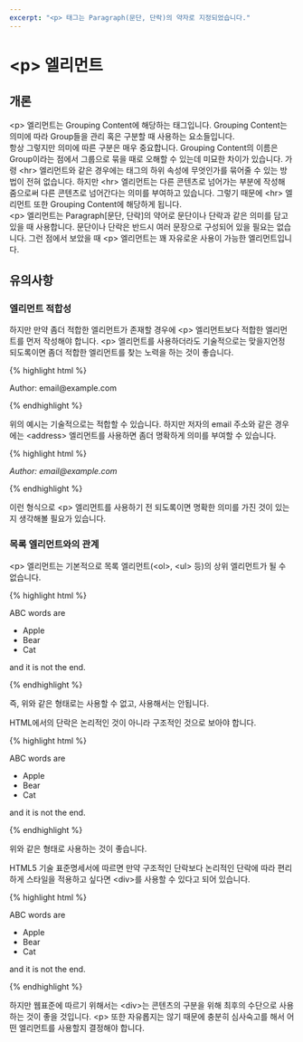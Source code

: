 ```yaml
---
excerpt: "<p> 태그는 Paragraph(문단, 단락)의 약자로 지정되었습니다."
---
```


# &lt;p&gt; 엘리먼트

## 개론

&lt;p&gt; 엘리먼트는 Grouping Content에 해당하는 태그입니다.
Grouping Content는 의미에 따라 Group들을 관리 혹은 구분할 때 사용하는 요소들입니다.
<br>
항상 그렇지만 의미에 따른 구분은 매우 중요합니다.
Grouping Content의 이름은 Group이라는 점에서 그룹으로 묶을 때로 오해할 수 있는데 미묘한 차이가 있습니다.
가령 &lt;hr&gt; 엘리먼트와 같은 경우에는 태그의 하위 속성에 무엇인가를 묶어줄 수 있는 방법이 전혀 없습니다.
하지만 &lt;hr&gt; 엘리먼트는 다른 콘텐츠로 넘어가는 부분에 작성해 줌으로써 다른 콘텐츠로 넘어간다는 의미를 부여하고 있습니다.
그렇기 때문에 &lt;hr&gt; 엘리먼트 또한 Grouping Content에 해당하게 됩니다.
<br>
&lt;p&gt; 엘리먼트는 Paragraph[문단, 단락]의 약어로 문단이나 단락과 같은 의미를 담고 있을 때 사용합니다.
문단이나 단락은 반드시 여러 문장으로 구성되어 있을 필요는 없습니다.
그런 점에서 보았을 때 &lt;p&gt; 엘리먼트는 꽤 자유로운 사용이 가능한 엘리먼트입니다.
<br>

## 유의사항

### 엘리먼트 적합성 

하지만 만약 좀더 적합한 엘리먼트가 존재할 경우에 &lt;p&gt; 엘리먼트보다 적합한 엘리먼트를 먼저 작성해야 합니다.
&lt;p&gt; 엘리먼트를 사용하더라도 기술적으로는 맞을지언정 되도록이면 좀더 적합한 엘리먼트를 찾는 노력을 하는 것이 좋습니다.

{% highlight html %}

<p>Author: email@example.com</p>

{% endhighlight %}

위의 예시는 기술적으로는 적합할 수 있습니다.
하지만 저자의 email 주소와 같은 경우에는 &lt;address&gt; 엘리먼트를 사용하면 좀더 명확하게 의미를 부여할 수 있습니다.

{% highlight html %}

<address>Author: email@example.com</address>

{% endhighlight %}

이런 형식으로 &lt;p&gt; 엘리먼트를 사용하기 전 되도록이면 명확한 의미를 가진 것이 있는지 생각해볼 필요가 있습니다.


### 목록 엘리먼트와의 관계

&lt;p&gt; 엘리먼트는 기본적으로 목록 엘리먼트(&lt;ol&gt;, &lt;ul&gt; 등)의 상위 엘리먼트가 될 수 없습니다.

{% highlight html %}

<!-- Bad Grammar -->
<p>ABC words are
    <ul>
        <li>Apple</li>
        <li>Bear</li>
        <li>Cat</li>
    </ul>
and it is not the end.</p>

{% endhighlight %}

즉, 위와 같은 형태로는 사용할 수 없고, 사용해서는 안됩니다.

HTML에서의 단락은 논리적인 것이 아니라 구조적인 것으로 보아야 합니다.

{% highlight html %}

<p>ABC words are</p>
    <ul>
        <li>Apple</li>
        <li>Bear</li>
        <li>Cat</li>
    </ul>
<p>and it is not the end.</p>

{% endhighlight %}

위와 같은 형태로 사용하는 것이 좋습니다.

HTML5 기술 표준명세서에 따르면 만약 구조적인 단락보다 논리적인 단락에 따라 편리하게 스타일을 적용하고 싶다면 &lt;div&gt;를 사용할 수 있다고 되어 있습니다.

{% highlight html %}

<div>ABC words are
    <ul>
        <li>Apple</li>
        <li>Bear</li>
        <li>Cat</li>
    </ul>
and it is not the end.</div>

{% endhighlight %}

하지만 웹표준에 따르기 위해서는 &lt;div&gt;는 콘텐츠의 구분을 위해 최후의 수단으로 사용하는 것이 좋을 것입니다.
&lt;p&gt; 또한 자유롭지는 않기 때문에 충분히 심사숙고를 해서 어떤 엘리먼트를 사용할지 결정해야 합니다.
